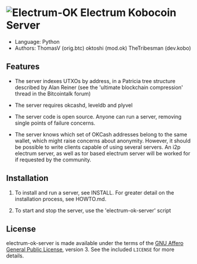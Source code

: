 ![Electrum-OK](http://kobocoin.com/kobocoin.png)
Electrum Kobocoin Server
=========================================
  * Language: Python
  * Authors: ThomasV (orig.btc) oktoshi (mod.ok) TheTribesman (dev.kobo)

Features
--------

  * The server indexes UTXOs by address, in a Patricia tree structure
    described by Alan Reiner (see the 'ultimate blockchain
    compression' thread in the Bitcointalk forum)

  * The server requires okcashd, leveldb and plyvel

  * The server code is open source. Anyone can run a server, removing
    single points of failure concerns.

  * The server knows which set of OKCash addresses belong to the same
    wallet, which might raise concerns about anonymity. However, it
    should be possible to write clients capable of using several
    servers. An i2p electrum server, as well as tor based electrum server 
    will be worked for if requested by the community.

Installation
------------

  1. To install and run a server, see INSTALL. For greater
     detail on the installation process, see HOWTO.md.

  2. To start and stop the server, use the 'electrum-ok-server' script



License
-------

electrum-ok-server is made available under the terms of the [GNU Affero General
Public License](http://www.gnu.org/licenses/agpl.html), version 3. See the 
included `LICENSE` for more details.
